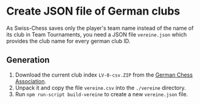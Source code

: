 # Create JSON file of German clubs

As Swiss-Chess saves only the player's team name instead of the name of its
club in Team Tournaments, you need a JSON file `vereine.json` which provides
the club name for every german club ID.

## Generation

1. Download the current club index `LV-0-csv.ZIP` from the
   [German Chess Association](http://www.schachbund.de/dwz/db/download.html).
2. Unpack it and copy the file `vereine.csv` into the `./vereine` directory.
3. Run `npm run-script build-vereine` to create a new `vereine.json` file.